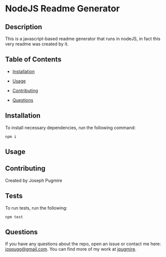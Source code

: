 # NodeJS Readme Generator
  

  ## Description

  This is a javascript-based readme generator that runs in nodeJS, in fact this very readme was created by it.

  ## Table of Contents

  * [Installation](#installation)

  * [Usage](#usage)
    
  * [Contributing](#contributing)

  * [Questions](#questions)

  ## Installation

  To install necessary dependencies, run the following command:

  ```
  npm i
  ```

  ## Usage

  

  ## Contributing

  Created by Joseph Pugmire

  ## Tests

  To run tests, run the following:

  ```
  npm test
  ```

  ## Questions

  If you have any questions about the repo, open an issue or contact me here: jospugg@gmail.com.
  You can find more of my work at [jpugmire](https://github.com/jpugmire).

  